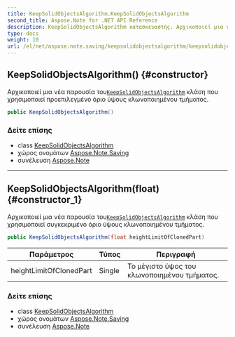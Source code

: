 ```yaml
---
title: KeepSolidObjectsAlgorithm.KeepSolidObjectsAlgorithm
second_title: Aspose.Note for .NET API Reference
description: KeepSolidObjectsAlgorithm κατασκευαστής. Αρχικοποιεί μια νέα παρουσία τουKeepSolidObjectsAlgorithm κλάση που χρησιμοποιεί προεπιλεγμένο όριο ύψους κλωνοποιημένου τμήματος.
type: docs
weight: 10
url: /el/net/aspose.note.saving/keepsolidobjectsalgorithm/keepsolidobjectsalgorithm/
---
```

## KeepSolidObjectsAlgorithm() {#constructor}

Αρχικοποιεί μια νέα παρουσία του[`KeepSolidObjectsAlgorithm`](../) κλάση που χρησιμοποιεί προεπιλεγμένο όριο ύψους κλωνοποιημένου τμήματος.

```csharp
public KeepSolidObjectsAlgorithm()
```

### Δείτε επίσης

* class [KeepSolidObjectsAlgorithm](../)
* χώρος ονομάτων [Aspose.Note.Saving](../../keepsolidobjectsalgorithm/)
* συνέλευση [Aspose.Note](../../../)

---

## KeepSolidObjectsAlgorithm(float) {#constructor_1}

Αρχικοποιεί μια νέα παρουσία του[`KeepSolidObjectsAlgorithm`](../) κλάση που χρησιμοποιεί συγκεκριμένο όριο ύψους κλωνοποιημένου τμήματος.

```csharp
public KeepSolidObjectsAlgorithm(float heightLimitOfClonedPart)
```

| Παράμετρος | Τύπος | Περιγραφή |
| --- | --- | --- |
| heightLimitOfClonedPart | Single | Το μέγιστο ύψος του κλωνοποιημένου τμήματος. |

### Δείτε επίσης

* class [KeepSolidObjectsAlgorithm](../)
* χώρος ονομάτων [Aspose.Note.Saving](../../keepsolidobjectsalgorithm/)
* συνέλευση [Aspose.Note](../../../)



